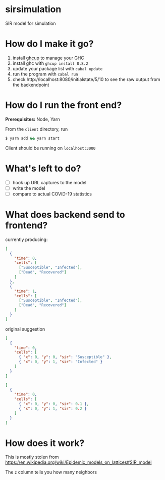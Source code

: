 # sirsimulation

SIR model for simulation

# How do I make it go?

1. install [ghcup](https://www.haskell.org/ghcup/) to manage your GHC
2. install ghc with `ghcup install 8.8.2`
3. update your package list with `cabal update`
4. run the program with `cabal run`
5. check http://localhost:8080/initialstate/5/10 to see the raw output from the backendpoint

# How do I run the front end?

**Prerequisites:** Node, Yarn

From the `client` directory, run

```bash
$ yarn add && yarn start
```

Client should be running on `localhost:3000`

# What's left to do?

- [ ] hook up URL captures to the model
- [ ] write the model
- [ ] compare to actual COVID-19 statistics

# What does backend send to frontend?

currently producing:

```json
[
  {
    "time": 0,
    "cells": [
      ["Susceptible", "Infected"],
      ["Dead", "Recovered"]
    ]
  },
  {
    "time": 1,
    "cells": [
      ["Susceptible", "Infected"],
      ["Dead", "Recovered"]
    ]
  }
]
```

original suggestion

```json
[
  {
    "time": 0,
    "cells": [
      { "x": 0, "y": 0, "sir": "Susceptible" },
      { "x": 0, "y": 1, "sir": "Infected" }
    ]
  }
]
```

```json
[
  {
    "time": 0,
    "cells": [
      { "x": 0, "y": 0, "sir": 0.1 },
      { "x": 0, "y": 1, "sir": 0.2 }
    ]
  }
]
```

# How does it work?

This is mostly stolen from https://en.wikipedia.org/wiki/Epidemic_models_on_lattices#SIR_model

The `z` column tells you how many neighbors
